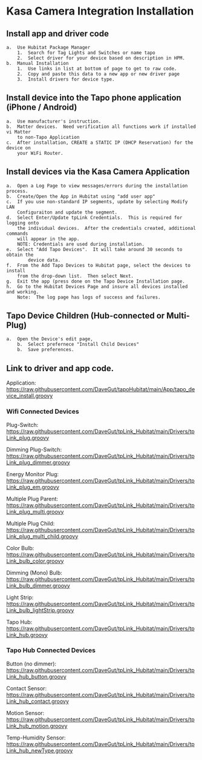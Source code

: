 # Kasa Camera Integration Installation

## Install app and driver code
	a.	Use Hubitat Package Manager
 		1.	Search for Tag Lights and Switches or name tapo
   		2.	Select driver for your device based on description in HPM.
   	b.	Manual Installation
		1.	Use links in list at bottom of page to get to raw code.
  		2.	Copy and paste this data to a new app or new driver page
		3.	Install drivers for device type.
    
## Install device into the Tapo phone application (iPhone / Android)
	a.	Use manufacturer's instruction.
 	b.	Matter devices.  Need verification all functions work if installed vi Matter 
  		to non-Tapo Application
  	c.	After installation, CREATE a STATIC IP (DHCP Reservation) for the device on 
   		your WiFi Router.

## Install devices via the Kasa Camera Application
	a.	Open a Log Page to view messages/errors during the installation process.
 	b.	Create/Open the App in Hubitat using "add user app"
 	c.	If you use non-standard IP segments, update by selecting Modify LAN
  		Configuraiton and update the segment.
	d.	Select Enter/Update tpLink Credentials.  This is required for logging onto
 		the individual devices.  After the credentials created, additional commands
   		will appear in the app.
	 	NOTE: Credentials are used during installation.
   	e.	Select "Add Tapo Devices".  It will take around 30 seconds to obtain the 
    		device data.
	f.	From the Add Tapo Devices to Hubitat page, select the devices to install 
 		from the drop-down list.  Then select Next.
   	g.	Exit the app (press done on the Tapo Device Installation page.
	h.	Go to the Hubitat Devices Page and insure all devices installed and working.
 		Note:  The log page has logs of success and failures.
   ## Tapo Device Children (Hub-connected or Multi-Plug)
   	a.	Open the Device's edit page,
    	b.	Select prefernece "Install Child Devices"
    	b.	Save preferences.

## Link to driver and app code.

  Application: https://raw.githubusercontent.com/DaveGut/tapoHubitat/main/App/tapo_device_install.groovy

  ### Wifi Connected Devices
  
  Plug-Switch: https://raw.githubusercontent.com/DaveGut/tpLink_Hubitat/main/Drivers/tpLink_plug.groovy

  Dimming Plug-Switch: https://raw.githubusercontent.com/DaveGut/tpLink_Hubitat/main/Drivers/tpLink_plug_dimmer.groovy

  Energy Monitor Plug: https://raw.githubusercontent.com/DaveGut/tpLink_Hubitat/main/Drivers/tpLink_plug_em.groovy

  Multiple Plug Parent:  https://raw.githubusercontent.com/DaveGut/tpLink_Hubitat/main/Drivers/tpLink_plug_multi.groovy

  Multiple Plug Child: https://raw.githubusercontent.com/DaveGut/tpLink_Hubitat/main/Drivers/tpLink_plug_multi_child.groovy

  Color Bulb: https://raw.githubusercontent.com/DaveGut/tpLink_Hubitat/main/Drivers/tpLink_bulb_color.groovy

  Dimming (Mono) Bulb: https://raw.githubusercontent.com/DaveGut/tpLink_Hubitat/main/Drivers/tpLink_bulb_dimmer.groovy

  Light Strip: https://raw.githubusercontent.com/DaveGut/tpLink_Hubitat/main/Drivers/tpLink_bulb_lightStrip.groovy

  Tapo Hub: https://raw.githubusercontent.com/DaveGut/tpLink_Hubitat/main/Drivers/tpLink_hub.groovy

  ### Tapo Hub Connected Devices

  Button (no dimmer): https://raw.githubusercontent.com/DaveGut/tpLink_Hubitat/main/Drivers/tpLink_hub_button.groovy

  Contact Sensor: https://raw.githubusercontent.com/DaveGut/tpLink_Hubitat/main/Drivers/tpLink_hub_contact.groovy

  Motion Sensor: https://raw.githubusercontent.com/DaveGut/tpLink_Hubitat/main/Drivers/tpLink_hub_motion.groovy

  Temp-Humidity Sensor: https://raw.githubusercontent.com/DaveGut/tpLink_Hubitat/main/Drivers/tpLink_hub_newType.groovy
  
